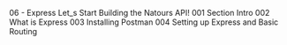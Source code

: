 06 - Express Let_s Start Building the Natours API!
001 Section Intro
002 What is Express
003 Installing Postman
004 Setting up Express and Basic Routing
